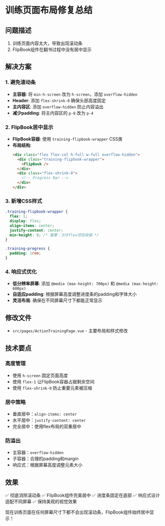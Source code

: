 # 训练页面布局修复总结

## 问题描述
1. 训练页面内容太大，导致出现滚动条
2. FlipBook组件在翻书过程中没有居中显示

## 解决方案

### 1. 避免滚动条
- **主容器**: 将 `min-h-screen` 改为 `h-screen`，添加 `overflow-hidden`
- **Header**: 添加 `flex-shrink-0` 确保头部高度固定
- **主内容区**: 添加 `overflow-hidden` 防止内容溢出
- **减少padding**: 将主内容区的 `p-8` 改为 `p-4`

### 2. FlipBook居中显示
- **FlipBook容器**: 使用 `training-flipbook-wrapper` CSS类
- **布局结构**: 
  ```html
  <div class="flex flex-col h-full w-full overflow-hidden">
    <div class="training-flipbook-wrapper">
      <FlipBook />
    </div>
    <div class="flex-shrink-0">
      <!-- Progress Bar -->
    </div>
  </div>
  ```

### 3. 新增CSS样式
```css
.training-flipbook-wrapper {
  flex: 1;
  display: flex;
  align-items: center;
  justify-content: center;
  min-height: 0; /* 重要：允许flex项目收缩 */
}

.training-progress {
  padding: 1rem;
}
```

### 4. 响应式优化
- **低分辨率屏幕**: 添加 `@media (max-height: 700px)` 和 `@media (max-height: 600px)`
- **自适应padding**: 根据屏幕高度调整进度条的padding和字体大小
- **灵活布局**: 确保在不同屏幕尺寸下都能正常显示

## 修改文件
- `src/pages/ActionTrainingPage.vue` - 主要布局和样式修改

## 技术要点

### 高度管理
- 使用 `h-screen` 固定页面高度
- 使用 `flex-1` 让FlipBook容器占据剩余空间
- 使用 `flex-shrink-0` 防止重要元素被压缩

### 居中策略
- 垂直居中：`align-items: center`
- 水平居中：`justify-content: center`
- 完全居中：使用flex布局的双重居中

### 防溢出
- 主容器：`overflow-hidden`
- 子容器：合理的padding和margin
- 响应式：根据屏幕高度调整元素大小

## 效果
✅ 彻底消除滚动条
✅ FlipBook组件完美居中
✅ 进度条固定在底部
✅ 响应式设计适配不同屏幕
✅ 保持美观的视觉效果

现在训练页面在任何屏幕尺寸下都不会出现滚动条，FlipBook组件始终居中显示！ 